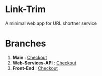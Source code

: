 # Link-Trim
A minimal web app for URL shortner service

# Branches
1. **Main** : <a href="https://github.com/WE-FOSS/Link-Trim/tree/main">Checkout</a>
2. **Web-Services-API** : <a href="https://github.com/WE-FOSS/Link-Trim/tree/Web-Services-API">Checkout</a>
3. **Front-End** : <a href="https://github.com/Abhay0809/Link-Trim/tree/front-end">Checkout</a>
